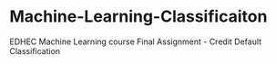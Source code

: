 # Machine-Learning-Classificaiton
EDHEC Machine Learning course Final Assignment - Credit Default Classification
